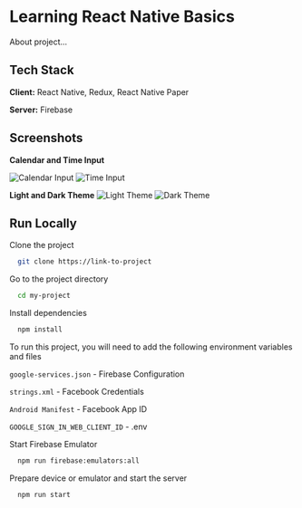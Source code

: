# Learning React Native Basics
About project...


## Tech Stack

**Client:** React Native, Redux, React Native Paper

**Server:** Firebase

## Screenshots

**Calendar and Time Input**

![Calendar Input](../readme-assets/screenshots/Screenshot_2022.02.02_17.20.34.505.png?raw=true)
![Time Input](../readme-assets/screenshots/Screenshot_2022.02.02_17.25.24.820.png?raw=true)

**Light and Dark Theme**
![Light Theme](../readme-assets/screenshots/Screenshot_2022.02.02_17.21.51.219.png?raw=true)
![Dark Theme](../readme-assets/screenshots/Screenshot_2022.02.02_17.27.05.136.png?raw=true)

## Run Locally

Clone the project

```bash
  git clone https://link-to-project
```

Go to the project directory

```bash
  cd my-project
```

Install dependencies

```bash
  npm install
```

To run this project, you will need to add the following environment variables and files

`google-services.json` - Firebase Configuration

`strings.xml` - Facebook Credentials

`Android Manifest` - Facebook App ID

`GOOGLE_SIGN_IN_WEB_CLIENT_ID` - .env

Start Firebase Emulator
```bash
  npm run firebase:emulators:all
```

Prepare device or emulator and start the server

```bash
  npm run start
```
